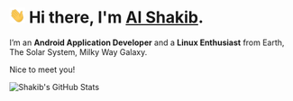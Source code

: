# <img src="https://raw.githubusercontent.com/AlShakib/AlShakib/master/assets/wave.gif" width="28px"> Hi there, I'm [Al Shakib](https://alshakib.dev).

I’m an **Android Application Developer** and a **Linux Enthusiast** from Earth, The Solar System, Milky Way Galaxy.

Nice to meet you!

<div align="center">
  <a href="https://github.com/AlShakib">
    <img align="left" src="https://github-readme-stats.vercel.app/api?username=AlShakib&count_private=true&include_all_commits=true&show_icons=true&line_height=27&hide_title=true&hide_border=true" alt="Shakib's GitHub Stats" />
  </a>
</div>
